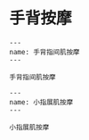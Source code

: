 # 手背按摩

```{figure} /_static/img/2022-02-02-13-13-00.png
---
name: 手背指间肌按摩
---

手背指间肌按摩
```

```{figure} /_static/img/2022-02-02-13-13-49.png
---
name: 小指展肌按摩
---

小指展肌按摩
```


